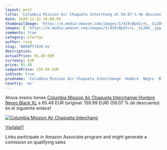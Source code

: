 ```yaml
---
layout: post
title: 'Columbia Mission Air Chaqueta Interchang al 59.07 % de descuento'
date: 2020-11-22 18:08:09
thumbnailImage: 'https://m.media-amazon.com/images/I/419cBpXCc+L._SL200_.jpg'
images: [ 'https://m.media-amazon.com/images/I/419cBpXCc+L._SL200_.jpg' ]
comments: true
category: ofertas
author: ring
slug: 'B00XPTJ4JG-es'
description:
actualPrice: 65.49 EUR
currency: EUR
price: 65.49
comparePrice: 159.99 EUR
inStock: true
prodname: 'Columbia Mission Air Chaqueta Interchange  Hombre  Negro  Black   XL'
country: 'es'
---
```


Ahora mismo tienes [Columbia Mission Air Chaqueta Interchange  Hombre  Negro  Black   XL](https://www.amazon.es/dp/B00XPTJ4JG/?tag=tolees-21) a 65.49 EUR (original: 159.99 EUR) (59.07 %  de descuento) en el siguiente enlace!

[![Columbia Mission Air Chaqueta Interchang](https://m.media-amazon.com/images/I/419cBpXCc+L._SL200_.jpg)](https://www.amazon.es/dp/B00XPTJ4JG/?tag=tolees-21)

[Visítala!!!](https://www.amazon.es/dp/B00XPTJ4JG/?tag=tolees-21)

Links participate in Amazon Associate program and might generate a comission on qualifying sales
